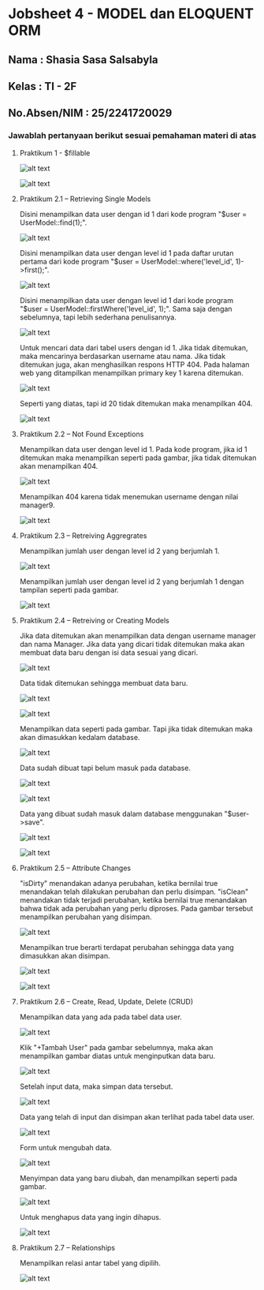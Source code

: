 # Jobsheet 4 - MODEL dan ELOQUENT ORM

## Nama : Shasia Sasa Salsabyla

## Kelas : TI - 2F

## No.Absen/NIM : 25/2241720029

### Jawablah pertanyaan berikut sesuai pemahaman materi di atas

1. Praktikum 1 - $fillable

    ![alt text](gambar/1.png)

    ![alt text](gambar/2.png)

2. Praktikum 2.1 – Retrieving Single Models

    Disini menampilkan data user dengan id 1 dari kode program "$user = UserModel::find(1);".

    ![alt text](gambar/3.png)

    Disini menampilkan data user dengan level id 1 pada daftar urutan pertama dari kode program "$user = UserModel::where('level_id', 1)->first();".

    ![alt text](gambar/4.png)

    Disini menampilkan data user dengan level id 1 dari kode program "$user = UserModel::firstWhere('level_id', 1);". Sama saja dengan sebelumnya, tapi lebih sederhana penulisannya.

    ![alt text](gambar/5.png)

    Untuk mencari data dari tabel users dengan id 1. Jika tidak ditemukan, maka mencarinya berdasarkan username atau nama. Jika tidak ditemukan juga, akan menghasilkan respons HTTP 404. Pada halaman web yang ditampilkan menampilkan primary key 1 karena ditemukan.

    ![alt text](gambar/6.png)

    Seperti yang diatas, tapi id 20 tidak ditemukan maka menampilkan 404.

    ![alt text](gambar/7.png)

3. Praktikum 2.2 – Not Found Exceptions

    Menampilkan data user dengan level id 1. Pada kode program, jika id 1 ditemukan maka menampilkan seperti pada gambar, jika tidak ditemukan akan menampilkan 404.

    ![alt text](gambar/8.png)

    Menampilkan 404 karena tidak menemukan username dengan nilai manager9.

    ![alt text](gambar/9.png)

4. Praktikum 2.3 – Retreiving Aggregrates

    Menampilkan jumlah user dengan level id 2 yang berjumlah 1.

    ![alt text](gambar/10.png)

    Menampilkan jumlah user dengan level id 2 yang berjumlah 1 dengan tampilan seperti pada gambar.

    ![alt text](gambar/11.png)

5. Praktikum 2.4 – Retreiving or Creating Models

    Jika data ditemukan akan menampilkan data dengan username manager dan nama Manager. Jika data yang dicari tidak ditemukan maka akan membuat data baru dengan isi data sesuai yang dicari.

    ![alt text](gambar/12.png)

    Data tidak ditemukan sehingga membuat data baru.

    ![alt text](gambar/13.png)

    ![alt text](gambar/14.png)

    Menampilkan data seperti pada gambar. Tapi jika tidak ditemukan maka akan dimasukkan kedalam database.

    ![alt text](gambar/15.png)

    Data sudah dibuat tapi belum masuk pada database.

    ![alt text](gambar/16.png)

    ![alt text](gambar/17.png)

    Data yang dibuat sudah masuk dalam database menggunakan "$user->save".

    ![alt text](gambar/18.png)

    ![alt text](gambar/19.png)

6. Praktikum 2.5 – Attribute Changes

    "isDirty" menandakan adanya perubahan, ketika bernilai true menandakan telah dilakukan perubahan dan perlu disimpan. "isClean" menandakan tidak terjadi perubahan, ketika bernilai true menandakan bahwa tidak ada perubahan yang perlu diproses. Pada gambar tersebut menampilkan perubahan yang disimpan.

    ![alt text](gambar/20.png)

    Menampilkan true berarti terdapat perubahan sehingga data yang dimasukkan akan disimpan.

    ![alt text](gambar/21.png)

    ![alt text](gambar/22.png)

7. Praktikum 2.6 – Create, Read, Update, Delete (CRUD)

    Menampilkan data yang ada pada tabel data user.

    ![alt text](gambar/23.png)

    Klik "+Tambah User" pada gambar sebelumnya, maka akan menampilkan gambar diatas untuk menginputkan data baru.

    ![alt text](gambar/25.png)

    Setelah input data, maka simpan data tersebut.

    ![alt text](gambar/26.png)

    Data yang telah di input dan disimpan akan terlihat pada tabel data user.

    ![alt text](gambar/27.png)

    Form untuk mengubah data.

    ![alt text](gambar/29.png)

    Menyimpan data yang baru diubah, dan menampilkan seperti pada gambar.

    ![alt text](gambar/30.png)

    Untuk menghapus data yang ingin dihapus.

    ![alt text](gambar/31.png)

8. Praktikum 2.7 – Relationships

    Menampilkan relasi antar tabel yang dipilih.

    ![alt text](gambar/32.png)
